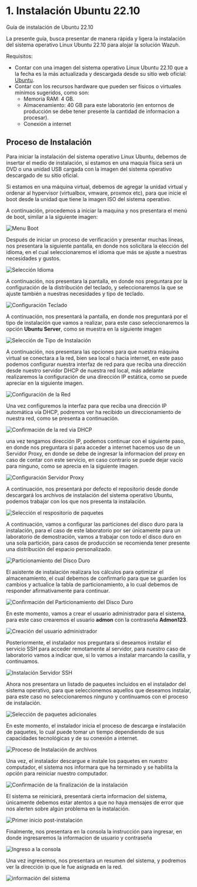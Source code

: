 # 1. Instalación Ubuntu 22.10
Guía de instalación de Ubuntu 22.10

La presente guía, busca presentar de manera rápida y ligera la instalación del sistema operativo Linux Ubuntu 22.10 para alojar la solución Wazuh.

Requisitos:

- Contar con una imagen del sistema operativo Linux Ubuntu 22.10 que a la fecha es la más actualizada y descargada desde su sitio web oficial: [Ubuntu](https://ubuntu.com).
- Contar con los recursos hardware que pueden ser físicos o virtuales mínimos sugeridos, como son:
  - Memoria RAM: 4 GB.
  - Almacenamiento: 40 GB para este laboratorio (en entornos de producción se debe tener presente la cantidad de informacion a procesar).
  - Conexión a internet


## Proceso de Instalación

Para iniciar la instalación del sistema operativo Linux Ubuntu, debemos de insertar el medio de instalación, si estamos en una maquia física será un DVD o una unidad USB cargada con la imagen del sistema operativo descargado de su sitio oficial.

Si estamos en una máquina virtual, debemos de agregar la unidad virtual y ordenar al hypervisor (virtualbox, vmware, proxmox etc), para que inicie el boot desde la unidad que tiene la imagen ISO del sistema operativo.

A continuación, procedemos a iniciar la maquina y nos presentara el menú de boot, similar a la siguiente imagen:

![Menu Boot](https://github.com/hernandopena/Wazuh/blob/36d9c5a7015c57c9523cccf9264cfd82ce6972f8/1.%20Instalaci%C3%B3n%20Ubuntu%2022.10/imagenes/boot.jpg)

Después de iniciar un proceso de verificación y presentar muchas líneas, nos presentara la siguiente pantalla, en donde nos solicitara la elección del idioma, en el cual seleccionaremos el idioma que más se ajuste a nuestras necesidades y gustos.

![Selección Idioma](https://github.com/hernandopena/Wazuh/blob/eb19b35a41dd1495ea806810085e108da6b445e0/1.%20Instalaci%C3%B3n%20Ubuntu%2022.10/imagenes/idioma.jpg)

A continuación, nos presentara la pantalla, en donde nos preguntara por la configuración de la distribución del teclado, y seleccionaremos la que se ajuste también a nuestras necesidades y tipo de teclado.

![Configuración Teclado](https://github.com/hernandopena/Wazuh/blob/eb19b35a41dd1495ea806810085e108da6b445e0/1.%20Instalaci%C3%B3n%20Ubuntu%2022.10/imagenes/teclado.jpg)

A continuación, nos presentará la pantalla, en donde nos preguntará por el tipo de instalación que vamos a realizar, para este caso seleccionaremos la opción **Ubuntu Server**, como se muestra en la siguiente imagen

![Selección de Tipo de Instalación](https://github.com/hernandopena/Wazuh/blob/eb19b35a41dd1495ea806810085e108da6b445e0/1.%20Instalaci%C3%B3n%20Ubuntu%2022.10/imagenes/tipo_instalacion.jpg)

A continuación, nos presentara las opciones para que nuestra máquina virtual se conectara a la red, bien sea local o hacia internet, en este paso podemos configurar nuestra interfaz de red para que reciba una dirección desde nuestro servidor DHCP de nuestra red local, más adelante realizaremos la configuración de una dirección IP estática, como se puede apreciar en la siguiente imagen.

![Configuración de la Red](https://github.com/hernandopena/Wazuh/blob/eb19b35a41dd1495ea806810085e108da6b445e0/1.%20Instalaci%C3%B3n%20Ubuntu%2022.10/imagenes/config_red.jpg)

Una vez configuremos la interfaz para que reciba una dirección IP automática vía DHCP, podremos ver ha recibido un direccionamiento de nuestra red, como se presenta a continuación.

![Confirmación de la red via DHCP](https://github.com/hernandopena/Wazuh/blob/eb19b35a41dd1495ea806810085e108da6b445e0/1.%20Instalaci%C3%B3n%20Ubuntu%2022.10/imagenes/red_dhcp.jpg)

una vez tengamos dirección IP, podemos continuar con el siguiente paso, en donde nos preguntara si para acceder a internet hacemos uso de un Servidor Proxy, en donde se debe de ingresar la informacion del proxy en caso de contar con este servicio, en caso contrario se puede dejar vacío para ninguno, como se aprecia en la siguiente imagen.

![Configuración Servidor Proxy](https://github.com/hernandopena/Wazuh/blob/eb19b35a41dd1495ea806810085e108da6b445e0/1.%20Instalaci%C3%B3n%20Ubuntu%2022.10/imagenes/proxy.jpg)

A continuación, nos presentará por defecto el repositorio desde donde descargará los archivos de instalación del sistema operativo Ubuntu, podemos trabajar con los que nos presenta la instalación.

![Selección el respositorio de paquetes](https://github.com/hernandopena/Wazuh/blob/eb19b35a41dd1495ea806810085e108da6b445e0/1.%20Instalaci%C3%B3n%20Ubuntu%2022.10/imagenes/servidor_paquetes.jpg)

A continuación, vamos a configurar las particiones del disco duro para la instalación, para el caso de este laboratorio por ser únicamente para un laboratorio de demostración, vamos a trabajar con todo el disco duro en una sola partición, para casos de producción se recomienda tener presente una distribución del espacio personalizado.

![Particionamiento del Disco Duro](https://github.com/hernandopena/Wazuh/blob/eb19b35a41dd1495ea806810085e108da6b445e0/1.%20Instalaci%C3%B3n%20Ubuntu%2022.10/imagenes/particiones_disco.jpg)

El asistente de instalación realizara los cálculos para optimizar el almacenamiento, el cual debemos de confirmarlo para que se guarden los cambios y actualice la tabla de particionamiento, a lo cual debemos de responder afirmativamente para continuar.

![Confirmación del Particionamiento del Disco Duro](https://github.com/hernandopena/Wazuh/blob/eb19b35a41dd1495ea806810085e108da6b445e0/1.%20Instalaci%C3%B3n%20Ubuntu%2022.10/imagenes/confirmacion_particion.jpg)

En este momento, vamos a crear el usuario administrador para el sistema, para este caso crearemos el usuario **admon** con la contraseña **Admon123**.

![Creación del usuario administrador](https://github.com/hernandopena/Wazuh/blob/eb19b35a41dd1495ea806810085e108da6b445e0/1.%20Instalaci%C3%B3n%20Ubuntu%2022.10/imagenes/usuario_administrador.jpg)

Posteriormente, el instalador nos preguntara si deseamos instalar el servicio SSH para acceder remotamente al servidor, para nuestro caso de laboratorio vamos a indicar que, si lo vamos a instalar marcando la casilla, y continuamos.

![Instalación Servidor SSH](https://github.com/hernandopena/Wazuh/blob/eb19b35a41dd1495ea806810085e108da6b445e0/1.%20Instalaci%C3%B3n%20Ubuntu%2022.10/imagenes/instalacion_ssh.jpg)

Ahora nos presentara un listado de paquetes incluidos en el instalador del sistema operativo, para que seleccionemos aquellos que deseamos instalar, para este caso no seleccionaremos ninguno y continuamos con el proceso de instalación.

![Selección de paquetes adicionales](https://github.com/hernandopena/Wazuh/blob/eb19b35a41dd1495ea806810085e108da6b445e0/1.%20Instalaci%C3%B3n%20Ubuntu%2022.10/imagenes/paquetes_adicionales.jpg)

En este momento, el instalador inicia el proceso de descarga e instalación de paquetes, lo cual puede tomar un tiempo dependiendo de sus capacidades tecnológicas y de su conexión a internet.

![Proceso de Instalación de archivos](https://github.com/hernandopena/Wazuh/blob/eb19b35a41dd1495ea806810085e108da6b445e0/1.%20Instalaci%C3%B3n%20Ubuntu%2022.10/imagenes/proceso_instalacion.jpg)

Una vez, el instalador descargue e instale los paquetes en nuestro computador, el sistema nos informara que ha terminado y se habilita la opción para reiniciar nuestro computador.

![Confirmación de la finalización de la instalación](https://github.com/hernandopena/Wazuh/blob/eb19b35a41dd1495ea806810085e108da6b445e0/1.%20Instalaci%C3%B3n%20Ubuntu%2022.10/imagenes/finalizacion_instalacion.jpg)

El sistema se reiniciará, presentará cierta informacion del sistema, únicamente debemos estar atentos a que no haya mensajes de error que nos alerten sobre algún problema en la instalación.

![Primer inicio post-instalación](https://github.com/hernandopena/Wazuh/blob/eb19b35a41dd1495ea806810085e108da6b445e0/1.%20Instalaci%C3%B3n%20Ubuntu%2022.10/imagenes/primer_boot.jpg)

Finalmente, nos presentara en la consola la instrucción para ingresar, en donde ingresaremos la informacion de usuario y contraseña

![Ingreso a la consola](https://github.com/hernandopena/Wazuh/blob/eb19b35a41dd1495ea806810085e108da6b445e0/1.%20Instalaci%C3%B3n%20Ubuntu%2022.10/imagenes/ingreso_consola.jpg)

Una vez ingresemos, nos presentara un resumen del sistema, y podremos ver la dirección ip que le fue asignada en la red.

![información del sistema](https://github.com/hernandopena/Wazuh/blob/eb19b35a41dd1495ea806810085e108da6b445e0/1.%20Instalaci%C3%B3n%20Ubuntu%2022.10/imagenes/informacion_sistema.jpg)

